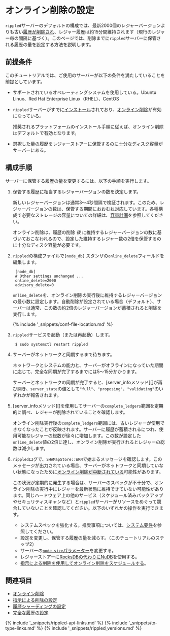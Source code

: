 # オンライン削除の設定

`rippled`サーバーのデフォルトの構成では、最新2000個のレジャーバージョンよりも古い[履歴が削除され](online-deletion.html)、レジャー履歴は約15分間維持されます（現行のレジャー毎の間隔に基づく）。このページでは、削除までに`rippled`サーバーに保管される履歴の量を設定する方法を説明します。

## 前提条件

このチュートリアルでは、ご使用のサーバーが以下の条件を満たしていることを前提としています。

- サポートされているオペレーティングシステムを使用している。Ubuntu Linux、Red Hat Enterprise Linux（RHEL）、CentOS

- `rippled`サーバーがすでに[インストール](install-rippled.html)されており、[オンライン削除](online-deletion.html)が有効になっている。

    推奨されるプラットフォームのインストール手順に従えば、オンライン削除はデフォルトで有効となります。

- 選択した量の履歴をレジャーストアーに保管するのに[十分なディスク容量](capacity-planning.html)がサーバーにある。


## 構成手順

サーバーに保管する履歴の量を変更するには、以下の手順を実行します。

1. 保管する履歴に相当するレジャーバージョンの数を決定します。

    新しいレジャーバージョンは通常3～4秒間隔で検証されます。このため、レジャーバージョンの数は、保管する期間におおむね対応しています。各種構成で必要なストレージの容量についての詳細は、[容量計画](capacity-planning.html)を参照してください。

    オンライン削除は、履歴の削除 _後_ に維持するレジャーバージョンの数に基づいておこなわれるので、設定した維持するレジャー数の2倍を保管するのに十分なディスク容量が必要です。

0. `rippled`の構成ファイルで`[node_db]` スタンザの`online_delete`フィールドを編集します。

        [node_db]
        # Other settings unchanged ...
      	online_delete=2000
      	advisory_delete=0

    `online_delete`を、オンライン削除の実行後に維持するレジャーバージョンの最小数に設定します。自動削除が設定されている場合（デフォルト）、サーバーは通常、この数の約2倍のレジャーバージョンが蓄積されると削除を実行します。

    {% include '_snippets/conf-file-location.md' %}<!--_ -->

0. `rippled`サービスを起動（または再起動）します。

        $ sudo systemctl restart rippled

0. サーバーがネットワークと同期するまで待ちます。

    ネットワークとシステムの能力と、サーバーがオフラインになっていた期間に応じて、完全な同期が完了するまでには5～15分かかります。

    サーバーとネットワークの同期が完了すると、[server_infoメソッド][]が再び開き、`server_state`の値として`"full"`、`"proposing"`、`"validating"`のいずれかが報告されます。

0. [server_infoメソッド][]を使用してサーバーの`complete_ledgers`範囲を定期的に調べ、レジャーが削除されていることを確認します。

    オンライン削除実行後の`complete_ledgers`範囲には、古いレジャーが使用できなくなったことが反映されます。サーバーに履歴が蓄積されるにつれ、使用可能なレジャーの総数が徐々に増加します。この数が設定した`online_delete`値の2倍に達し、オンライン削除が実行されるとレジャーの総数は減少します。

0. `rippled`ログで、`SHAMapStore::WRN`で始まるメッセージを確認します。このメッセージが出力されている場合、サーバーがネットワークと同期していない状態になったために[オンライン削除が中断されている](online-deletion.html#オンライン削除の中断)可能性があります。

    この状況が定期的に発生する場合は、サーバーのスペックが不十分で、オンライン削除の実行中にレジャーを最新状態に維持できていない可能性があります。同じハードウェア上の他のサービス（スケジュール済みバックアップやセキュリティスキャンなど）と`rippled`サーバーがリソースをめぐって競合していないことを確認してください。以下のいずれかの操作を実行できます。

    - システムスペックを強化する。推奨事項については、[システム要件](system-requirements.html)を参照してください。
    - 設定を変更し、保管する履歴の量を減らす。（このチュートリアルのステップ2）
    - サーバーの[`node_size`パラメーター](capacity-planning.html)を変更する。
    - レジャーストアーに[RocksDBの代わりにNuDB](capacity-planning.html)を使用する。
    - [指示による削除を使用してオンライン削除をスケジュールする](configure-advisory-deletion.html)。


## 関連項目

- [オンライン削除](online-deletion.html)
- [指示による削除の設定](configure-advisory-deletion.html)
- [履歴シャーディングの設定](configure-history-sharding.html)
- [完全な履歴の設定](configure-full-history.html)


<!--{# common link defs #}-->
{% include '_snippets/rippled-api-links.md' %}
{% include '_snippets/tx-type-links.md' %}
{% include '_snippets/rippled_versions.md' %}
